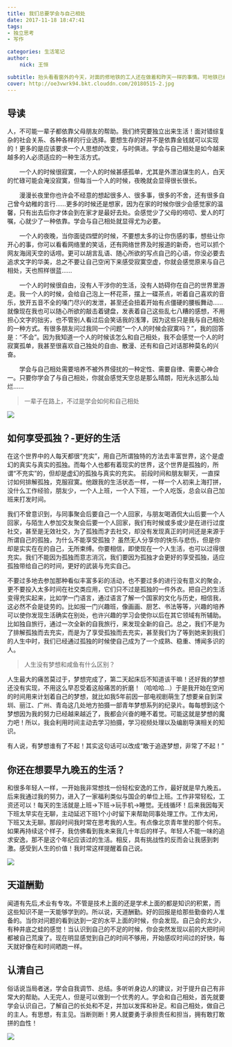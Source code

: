 ```yaml
---
title: 我们总要学会与自己相处
date: 2017-11-18 18:47:41
tags: 
- 独立思考
- 写作

categories: 生活笔记
author:
	nick: 王恒

subtitle: 抬头看看窗外的今天，对面的修地铁的工人还在做着和昨天一样的事情。可地铁已经修了 2 年了。
cover: http://oe3vwrk94.bkt.clouddn.com/20180515-2.jpg
---
```

## 导读
人，不可能一辈子都依靠父母朋友的帮助。我们终究要独立出来生活！面对错综复杂的社会关系、各种各样的行业选择。要想生存的好并不是依靠金钱就可以实现的！更多的是应该要求一个人思想的改变，与时俱进。学会与自己相处是如今越来越多的人必须适应的一种生活方式。

<!-- more -->


　　一个人的时候很寂寞，一个人的时候甚感孤单，尤其是外漂泊谋生的人，白天的忙碌可能会淹没寂寞，但每当一个人的时候，夜晚就会显得很长很长。

　　漫漫长夜里你也许会不经意的想起很多人、很多事，很多的不舍，还有很多自己曾今幼稚的言行……更多的时候还是想家，因为在家的时候你很少会感觉家的温馨，只有出去后你才体会到在家才是最好去处。会感觉少了父母的唠叨、爱人的叮嘱，心就少了一种依靠。学会与自己相处就显得尤为必要。

　　一个人的夜晚，当你面徒四壁的时候，不要想太多的让你伤感的事，想些让你开心的事，你可以看看网络里的笑话，还有网络世界及时报道的新奇，也可以抓个网友海阔天空的话唠。更可以胡言乱语、随心所欲的写点自己的心语，你没必要去追求文字的华美，总之不要让自己空闲下来感受寂寞空虚，你就会感觉原来与自己相处，天也照样很蓝……

　　一个人的时候很自由，没有人干涉你的生活，没有人妨碍你在自己的世界里游走。我一个人的时候，会给自己泡上一杯花茶，摆上一碟茶点，听着自己喜欢的音乐，放开五音不全的嗓门尽兴的发泄，甚至还会扭着开始有点僵硬的腰板舞动……就像现在我也可以随心所欲的敲击着键盘，发表着自己这些乱七八糟的感想，不用担心文字的拙劣，也不管别人看过后会笑话我的浅薄，因为这些只是我与自己相处的一种方式。有很多朋友问过我同一个问题“一个人的时候会寂寞吗？”，我的回答是：“不会”。因为我知道一个人的时候该怎么和自己相处，我不会感觉一个人的时寂寞孤单，我甚至很喜欢自己独处的自由、散漫、还有和自己对话那种莫名的兴奋。

　　学会与自己相处需要培养不被外界侵扰的一种定性、需要自律、需要心神合一。只要你学会了与自己相处，你就会感觉天空总是那么晴朗，阳光永远那么灿烂……

> 一辈子在路上，不过是学会如何和自己相处

![](http://static.oneplus.cn/data/attachment/forum/201710/09/171649nneo1tpolqqtpall.jpg)

## 如何享受孤独？-更好的生活

在这个世界中的人每天都很“充实”，用自己所谓独特的方法去丰富世界，这个是虚幻的真实与真实的孤独。而每个人也都有着现实的世界，这个世界是孤独的，所谓“不充实”的，但却是虚幻的孤独与真实的充实。
前段时间和朋友聊天，一直探讨如何排解孤独，克服寂寞。他跟我的生活状态一样，一样一个人初来上海打拼，没什么工作经验，朋友少，一个人上班，一个人下班，一个人吃饭，总会以自己加班来打发时间。

我们不曾意识到，与同事聚会后要自己一个人回家，与朋友喝酒侃大山后要一个人回家，与陌生人参加交友聚会后要一个人回家，我们有时候或多或少是在进行过度社交，甚至是无效社交，为了孤独而才去社交，却没有发现真正的时间还是来源于所谓自己的孤独，为什么不能享受孤独？
虽然无人分享你的快乐与悲伤，但是你却是实实在在的自己，无所束缚。你要相信，即使现在一个人生活，也可以过得很充实。我们不能因为孤独而意志消沉，我们要因为孤独才会更好的享受孤独，适应孤独带给自己的时间，更好的武装与充实自己。

不要过多地去参加那种看似丰富多彩的活动，也不要过多的进行没有意义的聚会，更不要投入太多时间在社交类应用，它们只不过是孤独的一件外衣。把自己的生活变得充实起来，比如学一门语言，通过语言了解一个国家的文化与历史，相信我，这必然不会是徒劳的。比如报一门兴趣班，像画画、厨艺、书法等等，兴趣的培养可以使你发现生活确实在别处，也许兴趣的学习会使你以后在其它领域有所辅助。比如独自旅行，通过一次全新的自我旅行，来发现全新的自己。总之，我们不是为了排解孤独而去充实，而是为了享受孤独而去充实，甚至我们为了等到她来到我们的人生中时，我们已经通过孤独的时候使自己成为了一个成熟、稳重、博闻多识的人。

> 人生没有梦想和咸鱼有什么区别？

人生最大的痛苦莫过于，梦想完成了，第二天起床后不知道该干嘛！还好我的梦想还没有实现，不用这么早忍受着这般痛苦的折磨！（哈哈哈...）于是我开始在空闲的时间用来计划着自己的梦想，就比如我5年前因一部电视剧萌生了想要亲自到深圳、丽江、广州、青岛这几处地方拍摄一部青年梦想系列的纪录片。每每想到这个梦想因为我的努力已经越来越近了，我都会兴奋的睡不着觉。可能这就是梦想的魔力吧！所以，我会利用时间主动去学习拍摄，学习视频处理以及编剧导演相关的知识。

有人说，有梦想谁有了不起！其实这句话可以改成“敢于追逐梦想，非常了不起！”

## 你还在想要早九晚五的生活？

和很多年轻人一样，一开始我非常想找一份轻松安逸的工作，最好就是早九晚五。后来我通过我的努力，进入了一家福利类似与国企的单位上班。工作非常轻松，工资还可以！每天的生活就是上班->下班->玩手机->睡觉。无线循环！后来我因每天下班太早实在无聊，主动延迟下班1个小时留下来帮助同事处理工作。工作太闲，下班又太无聊。那段时间我时常在思考我的人生。有点像北京青年里的那个何东。如果再持续这个样子，我仿佛看到我未来我几十年后的样子。年轻人不能一味的追求安逸，那不是这个年纪应该过的生活。相反，具有挑战性的反而会让我感到刺激。感受到人生的价值！我时常这样提醒着自己说。

![](http://static.oneplus.cn/data/attachment/forum/201710/09/171754bo197qp7g0lolopn.jpg.w_768.jpg)

## 天道酬勤
闻道有先后,术业有专攻。不管是技术上面的还是学术上面的都是知识的积累，而这些知识不是一天能够学到的。所以说，天道酬勤。好的回报是给那些勤奋的人准备的。当你对问题的看到达到一定的水平上面的时候，你会发现。自己会的太少，有种井底之蛙的感觉！当认识到自己的不足的时候，你会突然发现以前的大把时间都被自己荒废了。现在明显感觉到自己的时间不够用，开始感叹时间过的好快，每天就好像在和时间晒跑一样。


## 认清自己

俗话说当局者迷，学会自我调节、总结。多听听身边人的建议，对于提升自己有非常大的帮助。人无完人，但是可以做到一个优秀的人。学会和自己相处，首先就要学会认识自己，了解自己的长处和不足，并加以发挥和补足。和自己相处，做自己的主人。有思想，有主见。当断则断！男人就要勇于承担责任和担当，拥有敢打敢拼的血性！

![](http://static.oneplus.cn/data/attachment/forum/201705/27/121330yehaaisa60peqi91.jpg)